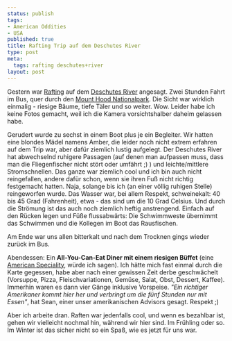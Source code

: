 ```yaml
--- 
status: publish
tags: 
- American Oddities
- USA
published: true
title: Rafting Trip auf dem Deschutes River
type: post
meta: 
  tags: rafting deschutes+river
layout: post
---
```

Gestern war <a href="http://de.wikipedia.org/wiki/Rafting">Rafting</a> auf dem <a href="http://en.wikipedia.org/wiki/Deschutes_River">Deschutes River</a> angesagt. Zwei Stunden Fahrt im Bus, quer durch den <a href="http://de.wikipedia.org/wiki/Mount_Hood">Mount Hood Nationalpark</a>. Die Sicht war wirklich einmalig - riesige Bäume, tiefe Täler und so weiter. Wow. Leider habe ich keine Fotos gemacht, weil ich die Kamera vorsichtshalber daheim gelassen habe.

Gerudert wurde zu sechst in einem Boot plus je ein Begleiter. Wir hatten eine blondes Mädel namens Amber, die leider noch nicht extrem erfahren auf dem Trip war, aber dafür ziemlich lustig aufgelegt. Der Deschutes River hat abwechselnd ruhigere Passagen (auf denen man aufpassen muss, dass man die Fliegenfischer nicht stört oder umfährt ;) ) und leichte/mittlere Stromschnellen. <!--more-->Das ganze war ziemlich cool und ich bin auch nicht reingefallen, andere dafür schon, wenn sie ihren Fuß nicht richtig festgemacht hatten. Naja, solange bis ich (an einer völlig ruhigen Stelle) reingeworfen wurde. Das Wasser war, bei allem Respekt, schweinekalt: 40 bis 45 Grad (Fahrenheit), etwa - das sind um die 10 Grad Celsius. Und durch die Strömung ist das auch noch ziemlich heftig anstrengend. Einfach auf den Rücken legen und Füße flussabwärts: Die Schwimmweste übernimmt das Schwimmen und die Kollegen im Boot das Rausfischen.

Am Ende war uns allen bitterkalt und nach dem Trocknen gings wieder zurück im Bus.

Abendessen: Ein <strong>All-You-Can-Eat Diner mit einem riesigen Büffet</strong> (eine <a href="http://fredericiana.de/archives/2005/08/12/american-specialities/">American Speciality</a>, würde ich sagen). Ich hätte mich fast einmal durch die Karte gegessen, habe aber nach einer gewissen Zeit derbe geschwächelt (Vorsuppe, Pizza, Fleischvariationen, Gemüse, Salat, Obst, Dessert, Kaffee). Immerhin waren es dann vier Gänge inklusive Vorspeise. <em>"Ein richtiger Amerikaner kommt hier her und verbringt um die fünf Stunden nur mit Essen"</em>, hat Sean, einer unser amerikanischen Advisors gesagt. Respekt ;)

Aber ich arbeite dran. Raften war jedenfalls cool, und wenn es bezahlbar ist, gehen wir vielleicht nochmal hin, während wir hier sind. Im Frühling oder so. Im Winter ist das sicher nicht so ein Spaß, wie es jetzt für uns war.
